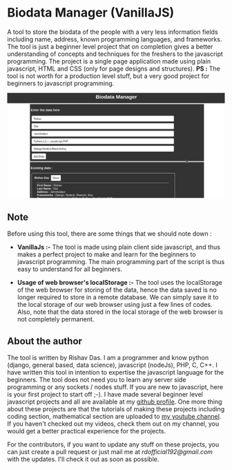 # Biodata Manager (VanillaJS)

A tool to store the biodata of the people with a very less information fields including name, address, known programming languages, and frameworks. The tool is just a beginner level project that on completion gives a better understanding of concepts and techniques for the freshers to the javascript programming. The project is a single page application made using plain javascript, HTML and CSS (only for page designs and structures). __PS :__ The tool is not worth for a production level stuff, but a very good project for beginners to javascript programming.

![Desktop Version Screenshot](images/desktop-version-screenshot.png)

## Note

Before using this tool, there are some things that we should note down :
* __VanillaJs :-__ The tool is made using plain client side javascript, and thus makes a perfect project to make and learn for the beginners to javascript programming. The main programming part of the script is thus easy to understand for all beginners.

* __Usage of web browser's localStorage :-__ The tool uses the localStorage of the web browser for storing of the data, hence the data saved is no longer required to store in a remote database. We can simply save it to the local storage of our web browser using just a few lines of codes. Also, note that the data stored in the local storage of the web browser is not completely permanent.

## About the author

The tool is written by Rishav Das. I am a programmer and know python (django, general based, data science), javascript (nodeJs), PHP, C, C++. I have written this tool in intention to expertise the javascript language for the beginners. The tool does not need you to learn any server side programming or any sockets / nodes stuff. If you are new to javascript, here is your first project to start off ;-). I have made several beginner level javascript projects and all are available at my [github profile](https://github.com/rdofficial). One more thing about these projects are that the tutorials of making these projects including coding section, mathematical section are uploaded to [my youtube channel](https://www.youtube.com/channel/UCfp-xR7cpyLOXVW8MYr59WA). If you haven't checked out my videos, check them out on my channel, you would get a better practical experience for the projects.

For the contributors, if you want to update any stuff on these projects, you can just create a pull request or just mail me at _rdofficial192@gmail.com_ with the updates. I'll check it out as soon as possible.